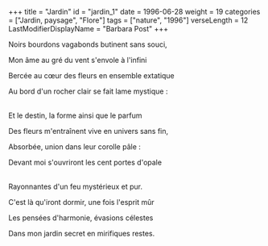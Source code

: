 +++
title = "Jardin"
id = "jardin_1"
date = 1996-06-28
weight = 19
categories = ["Jardin, paysage", "Flore"]
tags = ["nature", "1996"]
verseLength = 12
LastModifierDisplayName = "Barbara Post"
+++

Noirs bourdons vagabonds butinent sans souci,

Mon âme au gré du vent s'envole à l'infini

Bercée au cœur des fleurs en ensemble extatique

Au bord d'un rocher clair se fait lame mystique :

 \
Et le destin, la forme ainsi que le parfum

Des fleurs m'entraînent vive en univers sans fin,

Absorbée, union dans leur corolle pâle :

Devant moi s'ouvriront les cent portes d'opale

 \
Rayonnantes d'un feu mystérieux et pur.

C'est là qu'iront dormir, une fois l'esprit mûr

Les pensées d'harmonie, évasions célestes

Dans mon jardin secret en mirifiques restes.
